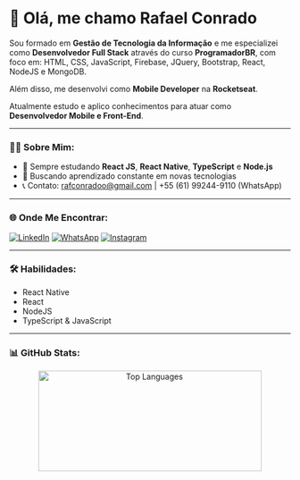 # 👋 Olá, me chamo Rafael Conrado

Sou formado em **Gestão de Tecnologia da Informação** e me especializei como **Desenvolvedor Full Stack** através do curso **ProgramadorBR**, com foco em: HTML, CSS, JavaScript, Firebase, JQuery, Bootstrap, React, NodeJS e MongoDB.

Além disso, me desenvolvi como **Mobile Developer** na **Rocketseat**.

Atualmente estudo e aplico conhecimentos para atuar como **Desenvolvedor Mobile e Front-End**.

---

### 🧑‍💻 Sobre Mim:

- 📘 Sempre estudando **React JS**, **React Native**, **TypeScript** e **Node.js**
- 🎯 Buscando aprendizado constante em novas tecnologias
- 📞 Contato: [rafconradoo@gmail.com](mailto:rafconradoo@gmail.com) | +55 (61) 99244-9110 (WhatsApp)

---

### 🌐 Onde Me Encontrar:

[![LinkedIn](https://img.shields.io/badge/LinkedIn-0077B5?style=for-the-badge&logo=linkedin&logoColor=white)](https://www.linkedin.com/in/rafconradoo/)
[![WhatsApp](https://img.shields.io/badge/WhatsApp-25D366?style=for-the-badge&logo=whatsapp&logoColor=white)](https://wa.me/61992449110)
[![Instagram](https://img.shields.io/badge/Instagram-E4405F?style=for-the-badge&logo=instagram&logoColor=white)](https://www.instagram.com/rafconrado/)

---

### 🛠️ Habilidades:

- React Native
- React 
- NodeJS
- TypeScript & JavaScript 

---

### 📊 GitHub Stats:

<p align="center">
  <img height="180em" width="400px" src="https://github-readme-stats.vercel.app/api/top-langs/?username=rafconrado&layout=compact&theme=dark&hide_title=true&hide_border=true" alt="Top Languages" />
</p>
